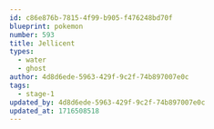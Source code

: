 ```yaml
---
id: c86e876b-7815-4f99-b905-f476248bd70f
blueprint: pokemon
number: 593
title: Jellicent
types:
  - water
  - ghost
author: 4d8d6ede-5963-429f-9c2f-74b897007e0c
tags:
  - stage-1
updated_by: 4d8d6ede-5963-429f-9c2f-74b897007e0c
updated_at: 1716508518
---
```

